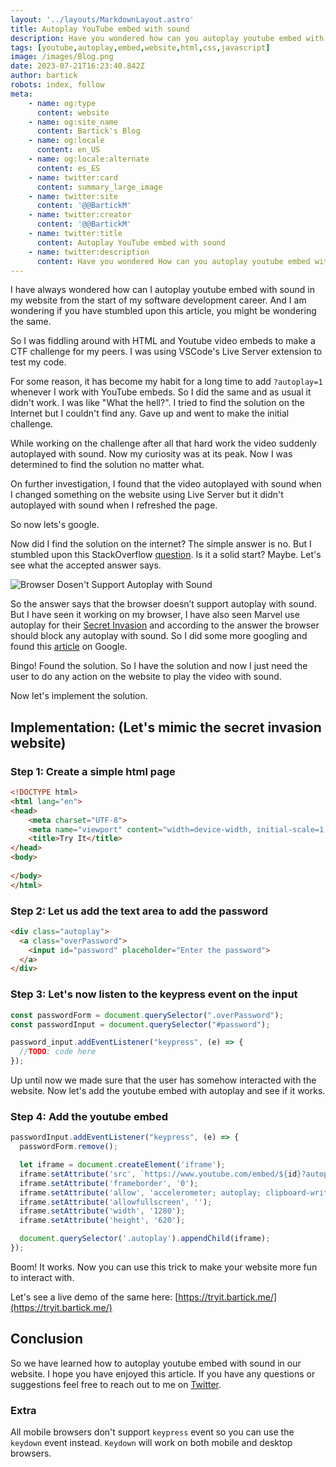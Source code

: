 ```yaml
---
layout: '../layouts/MarkdownLayout.astro'
title: Autoplay YouTube embed with sound
description: Have you wondered how can you autoplay youtube embed with sound in your website? I have found a simple way to achieve the same.
tags: [youtube,autoplay,embed,website,html,css,javascript]
image: /images/Blog.png
date: 2023-07-21T16:23:40.842Z
author: bartick
robots: index, follow
meta:
    - name: og:type
      content: website
    - name: og:site_name
      content: Bartick's Blog
    - name: og:locale
      content: en_US
    - name: og:locale:alternate
      content: es_ES
    - name: twitter:card
      content: summary_large_image
    - name: twitter:site
      content: '@@BartickM'
    - name: twitter:creator
      content: '@@BartickM'
    - name: twitter:title
      content: Autoplay YouTube embed with sound
    - name: twitter:description
      content: Have you wondered How can you autoplay youtube embed with sound in your website? I have found a simple way to achieve the same.
---
```


I have always wondered how can I autoplay youtube embed with sound in my website from the start of my software development career. And I am wondering if you have stumbled upon this article, you might be wondering the same. 

So I was fiddling around with HTML and Youtube video embeds to make a CTF challenge for my peers. I was using VSCode's Live Server extension to test my code. 

For some reason, it has become my habit for a long time to add `?autoplay=1` whenever I work with YouTube embeds. So I did the same and as usual it didn't work. I was like "What the hell?". I tried to find the solution on the Internet but I couldn't find any. Gave up and went to make the initial challenge. 

While working on the challenge after all that hard work the video suddenly autoplayed with sound. Now my curiosity was at its peak. Now I was determined to find the solution no matter what.

On further investigation, I found that the video autoplayed with sound when I changed something on the website using Live Server but it didn't autoplayed with sound when I refreshed the page.

So now lets's google.

Now did I find the solution on the internet? The simple answer is no. But I stumbled upon this StackOverflow [question](https://stackoverflow.com/questions/73651599/embed-youtube-video-doesnt-autoplay-with-audio). Is it a solid start? Maybe. Let's see what the accepted answer says.

![Browser Dosen't Support Autoplay with Sound](/images/posts/video-autoplay-stackoverflow.png)

So the answer says that the browser doesn’t support autoplay with sound. But I have seen it working on my browser, I have also seen Marvel use autoplay for their [Secret Invasion](https://www.theinvasionhasbegun.com/) and according to the answer the browser should block any autoplay with sound. So I did some more googling and found this [article](https://developers.google.com/web/updates/2017/09/autoplay-policy-changes) on Google.

Bingo! Found the solution. So I have the solution and now I just need the user to do any action on the website to play the video with sound.

Now let's implement the solution.

## Implementation: (Let's mimic the secret invasion website)

### Step 1: Create a simple html page

```html
<!DOCTYPE html>
<html lang="en">
<head>
    <meta charset="UTF-8">
    <meta name="viewport" content="width=device-width, initial-scale=1.0">
    <title>Try It</title>
</head>
<body>
    
</body>
</html>
```

### Step 2: Let us add the text area to add the password
  
```html
<div class="autoplay">
  <a class="overPassword">
    <input id="password" placeholder="Enter the password">
  </a>
</div>
```

### Step 3: Let's now listen to the keypress event on the input

```js
const passwordForm = document.querySelector(".overPassword");
const passwordInput = document.querySelector("#password");

password_input.addEventListener("keypress", (e) => {
  //TODO: code here
});
```

Up until now we made sure that the user has somehow interacted with the website. Now let's add the youtube embed with autoplay and see if it works.

### Step 4: Add the youtube embed

```js
passwordInput.addEventListener("keypress", (e) => {
  passwordForm.remove();

  let iframe = document.createElement('iframe');
  iframe.setAttribute('src', `https://www.youtube.com/embed/${id}?autoplay=1&rel=0&controls=0&showinfo=0`);
  iframe.setAttribute('frameborder', '0');
  iframe.setAttribute('allow', 'accelerometer; autoplay; clipboard-write; encrypted-media; gyroscope; picture-in-picture; web-share');
  iframe.setAttribute('allowfullscreen', '');
  iframe.setAttribute('width', '1280');
  iframe.setAttribute('height', '620');

  document.querySelector('.autoplay').appendChild(iframe);
});
```

Boom! It works. Now you can use this trick to make your website more fun to interact with. 

Let's see a live demo of the same here: [https://tryit.bartick.me/](https://tryit.bartick.me/)

## Conclusion

So we have learned how to autoplay youtube embed with sound in our website. I hope you have enjoyed this article. If you have any questions or suggestions feel free to reach out to me on [Twitter](https://twitter.com/BartickM).

### Extra
All mobile browsers don't support `keypress` event so you can use the `keydown` event instead. `Keydown` will work on both mobile and desktop browsers.
